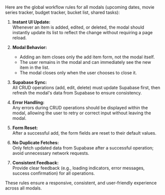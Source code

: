 Here are the global workflow rules for all modals (upcoming dates, movie series tracker, budget tracker, bucket list, shared tasks):

1. __Instant UI Update:__\
   Whenever an item is added, edited, or deleted, the modal should instantly update its list to reflect the change without requiring a page reload.

2. __Modal Behavior:__

   - Adding an item closes only the add item form, not the modal itself.
   - The user remains in the modal and can immediately see the new item in the list.
   - The modal closes only when the user chooses to close it.

3. __Supabase Sync:__\
   All CRUD operations (add, edit, delete) must update Supabase first, then refresh the modal's data from Supabase to ensure consistency.

4. __Error Handling:__\
   Any errors during CRUD operations should be displayed within the modal, allowing the user to retry or correct input without leaving the modal.

5. __Form Reset:__\
   After a successful add, the form fields are reset to their default values.

6. __No Duplicate Fetches:__\
   Only fetch updated data from Supabase after a successful operation; avoid unnecessary network requests.

7. __Consistent Feedback:__\
   Provide clear feedback (e.g., loading indicators, error messages, success confirmation) for all operations.

These rules ensure a responsive, consistent, and user-friendly experience across all modals.
